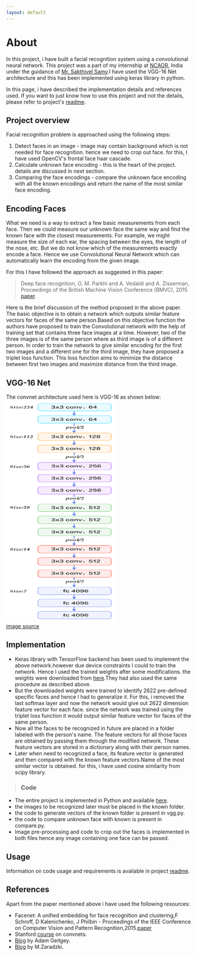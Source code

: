 ```yaml
---
layout: default
---
```

# [](#header-2)About

In this project, i have built a facial recognition system using a convolutional neural network. This project was a part of my internship at [NCAOR](http://www.ncaor.gov.in/), India under the guidance of [Mr. Sakthivel Samy](http://www.ncaor.gov.in/profiles/details/14).I have used the VGG-16 Net architecture and this has been implemented using keras library in python.

In this page, i have described the implementation details and references used.
If you want to just know how to use this project and not the details, please refer to project's [readme](https://github.com/anirudhk686/facial_recognition/blob/master/README.md). 

## [](#header-2)Project overview

Facial recognition problem is approached using the following steps:
1. Detect faces in an image - image may contain background which is not needed for face recognition. hence we need to crop out face.
for this, I have used OpenCV's frontal face haar cascade. 
2. Calculate unknown face encoding - this is the heart of the project. details are discussed in next section.
3. Comparing the face encodings - compare the unknown face encoding with all the known encodings and return the name of the most similar face encoding.

## [](#header-2)Encoding Faces

What we need is a way to extract a few basic measurements from each face. Then we could measure our unknown face the same way and find the known face with the closest measurements. For example, we might measure the size of each ear, the spacing between the eyes, the length of the nose, etc. But we do not know which of the measurements exactly encode a face. Hence we use Convolutional Neural Network which can automatically learn the encoding from the given image.

For this I have followed the approach as suggested in this paper:

>Deep face recognition, O. M. Parkhi and A. Vedaldi and A. Zisserman, Proceedings of the British Machine Vision Conference (BMVC), 2015 [paper](http://www.robots.ox.ac.uk/~vgg/publications/2015/Parkhi15/parkhi15.pdf).

Here is the brief discussion of the method proposed in the above paper.<br>
The basic objective is to obtain a network which outputs similar feature vectors for faces of the same person.Based on this objective function the authors have proposed to train the Convolutional network with the help of training set that contains three face images at a time. However, two of the three images is of the same person where as third image is of a different person. In order to train the network to give similar encoding for the first two images and a different one for the third image, they have proposed a triplet loss function. This loss function aims to minimize the distance between first two images and maximize distance from the third image.

## [](#header-2)VGG-16 Net 
The convnet architecture used here is VGG-16 as shown below:<br>
<img src="https://raw.githubusercontent.com/anirudhk686/facial_recognition/master/images/vgg16.png" width="300" height="600">
<br>
[image source](http://book.paddlepaddle.org/03.image_classification/)

## [](#header-2)Implementation
* Keras library with TensorFlow backend has been used to implement the above network.however due device constraints I could to train the network. Hence I used the trained weights after some modifications. the weights were downloaded from [here](http://www.vlfeat.org/matconvnet/pretrained/#face-recognition).They had also used the same procedure as described above. 
* But the downloaded weights were trained to identify 2622 pre-defined specific faces and hence I had to generalize it. For this, i removed the last softmax layer and now the network would give out 2622 dimension feature vector for each face. since the network was trained using the triplet loss function it would output similar feature vector for faces of the same person. 
* Now all the faces to be recognized in future are placed in a folder labeled with the person's name. The feature vectors for all those faces are obtained by passing them through the modified network. These feature vectors are stored in a dictionary along with their person names.
* Later when need to recognized a face, its feature vector is generated and then compared with the known feature vectors.Name of the most similar vector is obtained. for this, i have used cosine similarity from scipy library.

>### Code
* The entire project is implemented in Python and available [here](https://github.com/anirudhk686/facial_recognition).
* the images to be recognized later must be placed in the known folder.
* the code to generate vectors of the known folder is present in vgg.py.
* the code to compare unknown face with known is present in compare.py.
* Image pre-processing and code to crop out the faces is implemented in both files hence any image containing one face can be passed.

## [](#header-2)Usage
Information on code usage and requirements is avaliable in project [readme](https://github.com/anirudhk686/facial_recognition/blob/master/README.md).

## [](#header-2)References
Apart from the paper mentioned above i have used the following resources:
* Facenet: A unified embedding for face recognition and clustering,F Schroff, D Kalenichenko, J Philbin - Proceedings of the IEEE Conference on Computer Vision and Pattern Recognition,2015.[paper](https://arxiv.org/abs/1503.03832)
* Stanford [course](http://cs231n.stanford.edu/) on convnets.
* [Blog](https://medium.com/@ageitgey/machine-learning-is-fun-part-4-modern-face-recognition-with-deep-learning-c3cffc121d78) by Adam Geitgey.
* [Blog](https://aboveintelligent.com/face-recognition-with-keras-and-opencv-2baf2a83b799) by M.Zaradzki.
